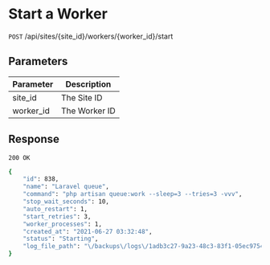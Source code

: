 # Start a Worker

`POST` /api/sites/{site_id}/workers/{worker_id}/start

## Parameters
Parameter     |  Description       
------------- | ------------- 
site_id       | The Site ID
worker_id     | The Worker ID


## Response

`200 OK`

```bash
{
    "id": 838,
    "name": "Laravel queue",
    "command": "php artisan queue:work --sleep=3 --tries=3 -vvv",
    "stop_wait_seconds": 10,
    "auto_restart": 1,
    "start_retries": 3,
    "worker_processes": 1,
    "created_at": "2021-06-27 03:32:48",
    "status": "Starting",
    "log_file_path": "\/backups\/logs\/1adb3c27-9a23-48c3-83f1-05ec9754c479-worker.log"
}
```
